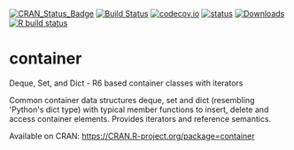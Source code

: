  <!-- badges: start -->
[![CRAN_Status_Badge](http://www.r-pkg.org/badges/version/container)](https://cran.r-project.org/package=container)
[![Build Status](https://travis-ci.org/rpahl/container.png?branch=master)](https://travis-ci.org/rpahl/container)
[![codecov.io](https://codecov.io/github/rpahl/container/coverage.svg?branch=master)](https://codecov.io/github/rpahl/container?branch=master)
[![status](https://tinyverse.netlify.com/badge/container)](https://CRAN.R-project.org/package=container)
[![Downloads](http://cranlogs.r-pkg.org/badges/container)](http://www.r-pkg.org/pkg/container)
[![R build status](https://github.com/rpahl/container/workflows/R-CMD-check/badge.svg)](https://github.com/rpahl/container/actions)
<!-- badges: end -->

# container
Deque, Set, and Dict - R6 based container classes with iterators

Common container data structures deque, set and dict (resembling 'Python's dict type) with typical member functions to insert, delete and access container elements. Provides iterators and reference semantics.

Available on CRAN: https://CRAN.R-project.org/package=container
